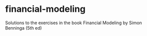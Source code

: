 # financial-modeling
Solutions to the exercises in the book Financial Modeling by Simon Benninga (5th ed)
